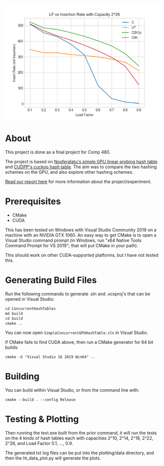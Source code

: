 ![](plotting/insert_LFvSpeed.png)

# About

This project is done as a final project for Comp 480.

The project is based on [Nosferalatu's simple GPU linear probing hash table](https://github.com/nosferalatu/SimpleGPUHashTable) 
and [CUDPP's cuckoo hash table](https://github.com/cudpp/cudpp). The aim was to compare the two hashing schemes on the 
GPU, and also explore other hashing schemes. 

[Read our report here](https://github.com/AlexArtrip/480FinalProject/blob/main/report.pdf) for more information about the project/experiment.

# Prerequisites

* CMake
* CUDA

This has been tested on Windows with Visual Studio Community 2019 on a machine with an NVIDIA GTX 1060.
An easy way to get CMake is to open a Visual Studio command prompt (in Windows, run "x64 Native Tools Command Prompt for
VS 2019"; that will put CMake in your path).

This should work on other CUDA-supported platforms, but I have not tested this.

# Generating Build Files

Run the following commands to generate .sln and .vcxproj's that can be opened in Visual Studio:

```
cd ConcurrentHashTables
md build
cd build
cmake ..
```

You can now open `SimpleConcurrentGPUHashTable.sln` in Visual Studio.

If CMake fails to find CUDA above, then run a CMake generator for 64 bit builds:
```
cmake -G "Visual Studio 16 2019 Win64" ..
```

# Building

You can build within Visual Studio, or from the command line with:

```
cmake --build . --config Release
```

# Testing & Plotting

Then running the text.exe built from the prior command, it will run the tests on the 4 kinds of hash tables each with capacities 2^10, 2^14, 2^18, 2^22, 
2^26, and Load Factor 0.1, ..., 0.9.

The generated txt log files can be put into the plotting/data directory, and then the ht_data_plot.py will generate the 
plots.